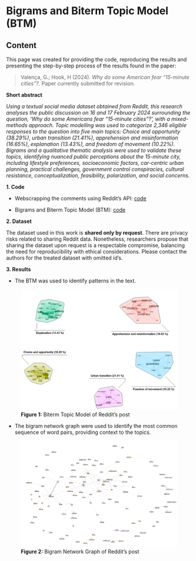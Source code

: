 Bigrams and Biterm Topic Model (BTM)
================

## Content

This page was created for providing the code, reproducing the results
and presenting the step-by-step process of the results found in the
paper:

> Valença, G.; Hook, H (2024). *Why do some American fear “15-minute
> cities”?*. Paper currently submitted for revision.

**Short abstract**

*Using a textual social media dataset obtained from Reddit, this
research analyses the public discussion on 16 and 17 February 2024
surrounding the question, ‘Why do some Americans fear “15-minute
cities”?’, with a mixed-methods approach. Topic modelling was used to
categorize 2,346 eligible responses to the question into five main
topics: Choice and opportunity (38.29%), urban transition (21.41%),
apprehension and misinformation (16.65%), explanation (13.43%), and
freedom of movement (10.22%). Bigrams and a qualitative thematic
analysis were used to validate these topics, identifying nuanced public
perceptions about the 15-minute city, including lifestyle preferences,
socioeconomic factors, car-centric urban planning, practical challenges,
government control conspiracies, cultural resistance, conceptualization,
feasibility, polarization, and social concerns.*

**1. Code**

- Webscrapping the comments using Reddit’s API: [code](WebScrapping.R)

- Bigrams and Biterm Topic Model (BTM): [code](TopicModelling_Bigram.R)

**2. Dataset**

The dataset used in this work is **shared only by request**. There are
privacy risks related to sharing Reddit data. Nonetheless, researchers
propose that sharing the dataset upon request is a respectable
compromise, balancing the need for reproducibility with ethical
considerations. Please contact the authors for the treated dataset with
omitted id’s.

**3. Results**

- The BTM was used to identify patterns in the text.

<figure>
<img src="Topics.png"
alt="Figure 1: Biterm Topic Model of Reddit’s post" />
<figcaption aria-hidden="true"><strong>Figure 1:</strong> Biterm Topic
Model of Reddit’s post</figcaption>
</figure>

- The bigram network graph were used to identify the most common
  sequence of word pairs, providing context to the topics.

<figure>
<img src="bigram.png"
alt="Figure 2: Bigram Network Graph of Reddit’s post" />
<figcaption aria-hidden="true"><strong>Figure 2:</strong> Bigram Network
Graph of Reddit’s post</figcaption>
</figure>

